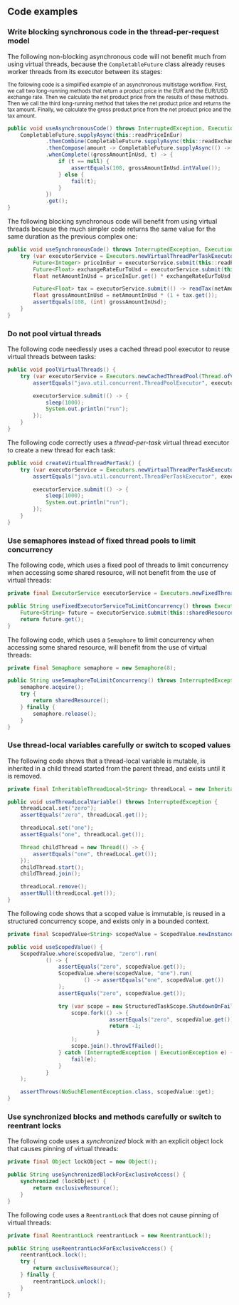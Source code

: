 ## Code examples

### Write blocking synchronous code in the thread-per-request model

The following non-blocking asynchronous code will not benefit much from using virtual threads, because
the `CompletableFuture` class already reuses worker threads from its executor between its stages:

<sub>The following code is a simplified example of an asynchronous multistage workflow. First, we call two long-running
methods that return a product price in the EUR and the EUR/USD exchange rate. Then we calculate the net product price
from the results of these methods. Then we call the third long-running method that takes the net product price and
returns the tax amount. Finally, we calculate the gross product price from the net product price and the tax
amount.</sub>

```java
public void useAsynchronousCode() throws InterruptedException, ExecutionException {
    CompletableFuture.supplyAsync(this::readPriceInEur)
            .thenCombine(CompletableFuture.supplyAsync(this::readExchangeRateEurToUsd), (price, exchangeRate) -> price * exchangeRate)
            .thenCompose(amount -> CompletableFuture.supplyAsync(() -> amount * (1 + readTax(amount))))
            .whenComplete((grossAmountInUsd, t) -> {
                if (t == null) {
                    assertEquals(108, grossAmountInUsd.intValue());
                } else {
                    fail(t);
                }
            })
            .get();
}
```

The following blocking synchronous code will benefit from using virtual threads because the much simpler code returns
the same value for the same duration as the previous complex one:

```java
public void useSynchronousCode() throws InterruptedException, ExecutionException {
    try (var executorService = Executors.newVirtualThreadPerTaskExecutor()) {
        Future<Integer> priceInEur = executorService.submit(this::readPriceInEur);
        Future<Float> exchangeRateEurToUsd = executorService.submit(this::readExchangeRateEurToUsd);
        float netAmountInUsd = priceInEur.get() * exchangeRateEurToUsd.get();

        Future<Float> tax = executorService.submit(() -> readTax(netAmountInUsd));
        float grossAmountInUsd = netAmountInUsd * (1 + tax.get());
        assertEquals(108, (int) grossAmountInUsd);
    }
}
```

### Do not pool virtual threads

The following code needlessly uses a cached thread pool executor to reuse virtual threads between tasks:

```java
public void poolVirtualThreads() {
    try (var executorService = Executors.newCachedThreadPool(Thread.ofVirtual().factory())) {
        assertEquals("java.util.concurrent.ThreadPoolExecutor", executorService.getClass().getName());

        executorService.submit(() -> {
            sleep(1000);
            System.out.println("run");
        });
    }
}
```

The following code correctly uses a _thread-per-task_ virtual thread executor to create a new thread for each task:

```java
public void createVirtualThreadPerTask() {
    try (var executorService = Executors.newVirtualThreadPerTaskExecutor()) {
        assertEquals("java.util.concurrent.ThreadPerTaskExecutor", executorService.getClass().getName());

        executorService.submit(() -> {
            sleep(1000);
            System.out.println("run");
        });
    }
}
```

### Use semaphores instead of fixed thread pools to limit concurrency

The following code, which uses a fixed pool of threads to limit concurrency when accessing some shared resource, will
not benefit from the use of virtual threads:

```java
private final ExecutorService executorService = Executors.newFixedThreadPool(8);

public String useFixedExecutorServiceToLimitConcurrency() throws ExecutionException, InterruptedException {
    Future<String> future = executorService.submit(this::sharedResource ());
    return future.get();
}
```

The following code, which uses a `Semaphore` to limit concurrency when accessing some shared resource, will benefit from
the use of virtual threads:

```java
private final Semaphore semaphore = new Semaphore(8);

public String useSemaphoreToLimitConcurrency() throws InterruptedException {
    semaphore.acquire();
    try {
        return sharedResource();
    } finally {
        semaphore.release();
    }
}
```

### Use thread-local variables carefully or switch to scoped values

The following code shows that a thread-local variable is mutable, is inherited in a child thread started from the parent
thread, and exists until it is removed.

```java
private final InheritableThreadLocal<String> threadLocal = new InheritableThreadLocal<>();

public void useThreadLocalVariable() throws InterruptedException {
    threadLocal.set("zero");
    assertEquals("zero", threadLocal.get());

    threadLocal.set("one");
    assertEquals("one", threadLocal.get());

    Thread childThread = new Thread(() -> {
        assertEquals("one", threadLocal.get());
    });
    childThread.start();
    childThread.join();

    threadLocal.remove();
    assertNull(threadLocal.get());
}
```

The following code shows that a scoped value is immutable, is reused in a structured concurrency scope, and exists only
in a bounded context.

```java
private final ScopedValue<String> scopedValue = ScopedValue.newInstance();

public void useScopedValue() {
    ScopedValue.where(scopedValue, "zero").run(
            () -> {
                assertEquals("zero", scopedValue.get());
                ScopedValue.where(scopedValue, "one").run(
                        () -> assertEquals("one", scopedValue.get())
                );
                assertEquals("zero", scopedValue.get());

                try (var scope = new StructuredTaskScope.ShutdownOnFailure()) {
                    scope.fork(() -> {
                                assertEquals("zero", scopedValue.get());
                                return -1;
                            }
                    );
                    scope.join().throwIfFailed();
                } catch (InterruptedException | ExecutionException e) {
                    fail(e);
                }
            }
    );

    assertThrows(NoSuchElementException.class, scopedValue::get);
}
```

### Use synchronized blocks and methods carefully or switch to reentrant locks

The following code uses a _synchronized_ block with an explicit object lock that causes pinning of virtual threads:

```java
private final Object lockObject = new Object();

public String useSynchronizedBlockForExclusiveAccess() {
    synchronized (lockObject) {
        return exclusiveResource();
    }
}
```

The following code uses a `ReentrantLock` that does not cause pinning of virtual threads:

```java
private final ReentrantLock reentrantLock = new ReentrantLock();

public String useReentrantLockForExclusiveAccess() {
    reentrantLock.lock();
    try {
        return exclusiveResource();
    } finally {
        reentrantLock.unlock();
    }
}
```
